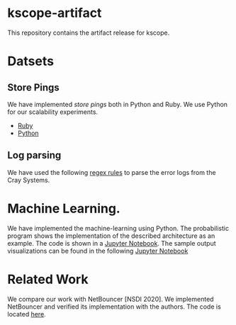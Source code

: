 # kscope-artifact

This repository contains the artifact release for kscope. 

# Datsets

## Store Pings

We have implemented *store pings* both in Python and Ruby. We use Python for our scalability experiments.

* [Ruby](store-pings/ruby)
* [Python](store-pings/python)


## Log parsing
We have used the following [regex rules](log-parsing) to parse the error logs from the Cray Systems. 


# Machine Learning. 

We have implemented the machine-learning using Python. The probabilistic program shows the implementation of the described architecture as an example. The code is shown in a [Jupyter Notebook](kscope-ml-impl/bw-lustre.ipynb). The sample output visualizations can be found in the following [Jupyter Notebook](kscope-ml-impl/Viz.ipynb)

# Related Work
We compare our work with NetBouncer [NSDI 2020]. We implemented NetBouncer and verified its implementation with the authors. The code is located [here](relatedwork/netbouncer).  